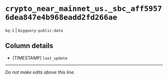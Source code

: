 # `crypto_near_mainnet_us._sbc_aff59576dea847e4b968eadd2fd266ae`
`bq-1` | `bigquery-public-data`

## Column details
* [TIMESTAMP] `last_update`

-------------------------------------------------------------------------------
*Do not make edits above this line.*
